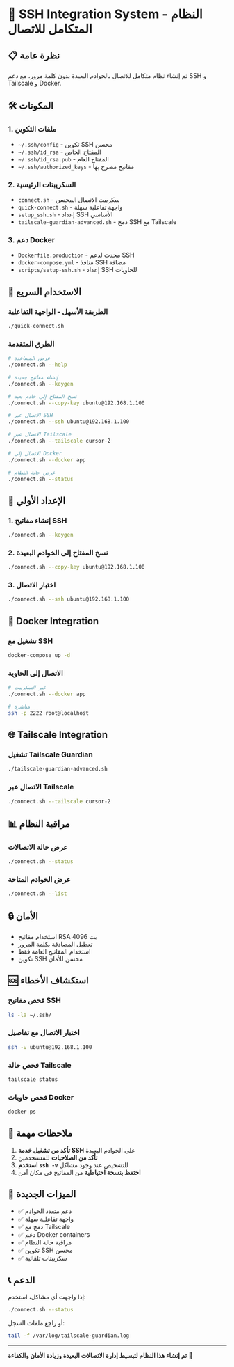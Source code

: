 # 🚀 SSH Integration System - النظام المتكامل للاتصال

## 📋 نظرة عامة

تم إنشاء نظام متكامل للاتصال بالخوادم البعيدة بدون كلمة مرور، مع دعم SSH و Tailscale و Docker.

## 🛠️ المكونات

### 1. ملفات التكوين
- `~/.ssh/config` - تكوين SSH محسن
- `~/.ssh/id_rsa` - المفتاح الخاص
- `~/.ssh/id_rsa.pub` - المفتاح العام
- `~/.ssh/authorized_keys` - مفاتيح مصرح بها

### 2. السكريبتات الرئيسية
- `connect.sh` - سكريبت الاتصال المحسن
- `quick-connect.sh` - واجهة تفاعلية سهلة
- `setup_ssh.sh` - إعداد SSH الأساسي
- `tailscale-guardian-advanced.sh` - دمج SSH مع Tailscale

### 3. دعم Docker
- `Dockerfile.production` - محدث لدعم SSH
- `docker-compose.yml` - منافذ SSH مضافة
- `scripts/setup-ssh.sh` - إعداد SSH للحاويات

## 🚀 الاستخدام السريع

### الطريقة الأسهل - الواجهة التفاعلية
```bash
./quick-connect.sh
```

### الطرق المتقدمة
```bash
# عرض المساعدة
./connect.sh --help

# إنشاء مفاتيح جديدة
./connect.sh --keygen

# نسخ المفتاح إلى خادم بعيد
./connect.sh --copy-key ubuntu@192.168.1.100

# الاتصال عبر SSH
./connect.sh --ssh ubuntu@192.168.1.100

# الاتصال عبر Tailscale
./connect.sh --tailscale cursor-2

# الاتصال إلى Docker
./connect.sh --docker app

# عرض حالة النظام
./connect.sh --status
```

## 🔧 الإعداد الأولي

### 1. إنشاء مفاتيح SSH
```bash
./connect.sh --keygen
```

### 2. نسخ المفتاح إلى الخوادم البعيدة
```bash
./connect.sh --copy-key ubuntu@192.168.1.100
```

### 3. اختبار الاتصال
```bash
./connect.sh --ssh ubuntu@192.168.1.100
```

## 🐳 Docker Integration

### تشغيل مع SSH
```bash
docker-compose up -d
```

### الاتصال إلى الحاوية
```bash
# عبر السكريبت
./connect.sh --docker app

# مباشرة
ssh -p 2222 root@localhost
```

## 🌐 Tailscale Integration

### تشغيل Tailscale Guardian
```bash
./tailscale-guardian-advanced.sh
```

### الاتصال عبر Tailscale
```bash
./connect.sh --tailscale cursor-2
```

## 📊 مراقبة النظام

### عرض حالة الاتصالات
```bash
./connect.sh --status
```

### عرض الخوادم المتاحة
```bash
./connect.sh --list
```

## 🔒 الأمان

- استخدام مفاتيح RSA 4096 بت
- تعطيل المصادقة بكلمة المرور
- استخدام المفاتيح العامة فقط
- تكوين SSH محسن للأمان

## 🆘 استكشاف الأخطاء

### فحص مفاتيح SSH
```bash
ls -la ~/.ssh/
```

### اختبار الاتصال مع تفاصيل
```bash
ssh -v ubuntu@192.168.1.100
```

### فحص حالة Tailscale
```bash
tailscale status
```

### فحص حاويات Docker
```bash
docker ps
```

## 📝 ملاحظات مهمة

1. **تأكد من تشغيل خدمة SSH** على الخوادم البعيدة
2. **تأكد من الصلاحيات** للمستخدمين
3. **استخدم `ssh -v`** للتشخيص عند وجود مشاكل
4. **احتفظ بنسخة احتياطية** من المفاتيح في مكان آمن

## 🎯 الميزات الجديدة

- ✅ دعم متعدد الخوادم
- ✅ واجهة تفاعلية سهلة
- ✅ دمج مع Tailscale
- ✅ دعم Docker containers
- ✅ مراقبة حالة النظام
- ✅ تكوين SSH محسن
- ✅ سكريبتات تلقائية

## 📞 الدعم

إذا واجهت أي مشاكل، استخدم:
```bash
./connect.sh --status
```

أو راجع ملفات السجل:
```bash
tail -f /var/log/tailscale-guardian.log
```

---

**تم إنشاء هذا النظام لتبسيط إدارة الاتصالات البعيدة وزيادة الأمان والكفاءة** 🚀
